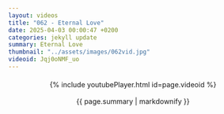 ```yaml
---
layout: videos
title: "062 - Eternal Love"
date: 2025-04-03 00:00:47 +0200
categories: jekyll update
summary: Eternal Love
thumbnail: "../assets/images/062vid.jpg"
videoid: Jqj0oNMF_uo
---
```


<div style="text-align: center; margin-top: 20px;">
  {% include youtubePlayer.html id=page.videoid %}
  <p style="margin-top: 15px; font-size: 1.2em; color: #333;">
    <p>{{ page.summary | markdownify }}</p>
  </p>
</div>
